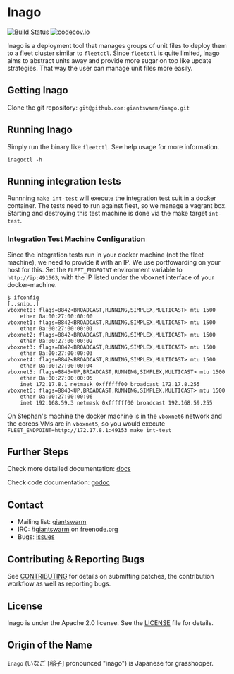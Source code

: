 # Inago

[![Build Status](https://api.travis-ci.org/giantswarm/inago.svg)](https://travis-ci.org/giantswarm/inago) [![codecov.io](https://codecov.io/github/giantswarm/inago/coverage.svg?branch=master)](https://codecov.io/github/giantswarm/inago?branch=master)

Inago is a deployment tool that manages groups of unit files to deploy them to
a fleet cluster similar to `fleetctl`. Since `fleetctl` is quite limited, Inago
aims to abstract units away and provide more sugar on top like update
strategies. That way the user can manage unit files more easily.

## Getting Inago

Clone the git repository: `git@github.com:giantswarm/inago.git`

## Running Inago

Simply run the binary like `fleetctl`. See help usage for more information.

```
inagoctl -h
```

## Running integration tests

Runnning `make int-test` will execute the integration test suit in a docker container.
The tests need to run against fleet, so we manage a vagrant box. Starting and destroying
this test machine is done via the make target `int-test`.

### Integration Test Machine Configuration

Since the integration tests run in your docker machine (not the fleet machine), we need to
provide it with an IP. We use portfowarding on your host for this.
Set the `FLEET_ENDPOINT` environment variable to `http://ip:491563`, with the IP listed
under the vboxnet interface of your docker-machine.

```
$ ifconfig
[..snip..]
vboxnet0: flags=8842<BROADCAST,RUNNING,SIMPLEX,MULTICAST> mtu 1500
	ether 0a:00:27:00:00:00
vboxnet1: flags=8842<BROADCAST,RUNNING,SIMPLEX,MULTICAST> mtu 1500
	ether 0a:00:27:00:00:01
vboxnet2: flags=8842<BROADCAST,RUNNING,SIMPLEX,MULTICAST> mtu 1500
	ether 0a:00:27:00:00:02
vboxnet3: flags=8842<BROADCAST,RUNNING,SIMPLEX,MULTICAST> mtu 1500
	ether 0a:00:27:00:00:03
vboxnet4: flags=8842<BROADCAST,RUNNING,SIMPLEX,MULTICAST> mtu 1500
	ether 0a:00:27:00:00:04
vboxnet5: flags=8843<UP,BROADCAST,RUNNING,SIMPLEX,MULTICAST> mtu 1500
	ether 0a:00:27:00:00:05
	inet 172.17.8.1 netmask 0xffffff00 broadcast 172.17.8.255
vboxnet6: flags=8843<UP,BROADCAST,RUNNING,SIMPLEX,MULTICAST> mtu 1500
	ether 0a:00:27:00:00:06
	inet 192.168.59.3 netmask 0xffffff00 broadcast 192.168.59.255
```

On Stephan's machine the docker machine is in the `vboxnet6` network and the coreos VMs
are in `vboxnet5`, so you would execute `FLEET_ENDPOINT=http://172.17.8.1:49153 make int-test`

## Further Steps

Check more detailed documentation: [docs](docs)

Check code documentation: [godoc](https://godoc.org/github.com/giantswarm/inago)

## Contact

- Mailing list: [giantswarm](https://groups.google.com/forum/#!forum/giantswarm)
- IRC: #[giantswarm](irc://irc.freenode.org:6667/#giantswarm) on freenode.org
- Bugs: [issues](https://github.com/giantswarm/inago/issues)

## Contributing & Reporting Bugs

See [CONTRIBUTING](CONTRIBUTING.md) for details on submitting patches, the
contribution workflow as well as reporting bugs.

## License

Inago is under the Apache 2.0 license. See the [LICENSE](LICENSE) file for details.

## Origin of the Name

`inago` (いなご [稲子] pronounced "inago") is Japanese for grasshopper.
